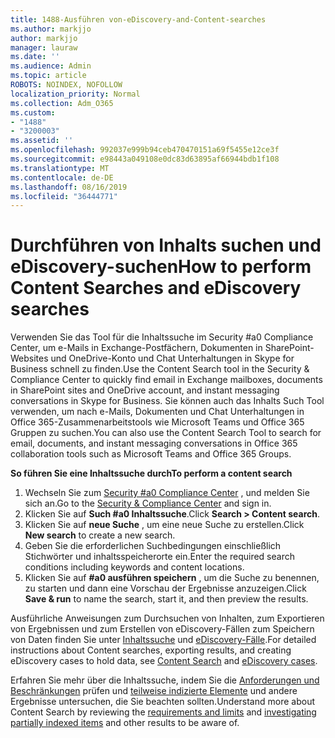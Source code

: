 ```yaml
---
title: 1488-Ausführen von-eDiscovery-and-Content-searches
ms.author: markjjo
author: markjjo
manager: lauraw
ms.date: ''
ms.audience: Admin
ms.topic: article
ROBOTS: NOINDEX, NOFOLLOW
localization_priority: Normal
ms.collection: Adm_O365
ms.custom:
- "1488"
- "3200003"
ms.assetid: ''
ms.openlocfilehash: 992037e999b94ceb470470151a69f5455e12ce3f
ms.sourcegitcommit: e98443a049108e0dc83d63895af66944bdb1f108
ms.translationtype: MT
ms.contentlocale: de-DE
ms.lasthandoff: 08/16/2019
ms.locfileid: "36444771"
---
```

# <a name="how-to-perform-content-searches-and-ediscovery-searches"></a><span data-ttu-id="65f7b-102">Durchführen von Inhalts suchen und eDiscovery-suchen</span><span class="sxs-lookup"><span data-stu-id="65f7b-102">How to perform Content Searches and eDiscovery searches</span></span>

<span data-ttu-id="65f7b-103">Verwenden Sie das Tool für die Inhaltssuche im Security #a0 Compliance Center, um e-Mails in Exchange-Postfächern, Dokumenten in SharePoint-Websites und OneDrive-Konto und Chat Unterhaltungen in Skype for Business schnell zu finden.</span><span class="sxs-lookup"><span data-stu-id="65f7b-103">Use the Content Search tool in the Security & Compliance Center to quickly find email in Exchange mailboxes, documents in SharePoint sites and OneDrive account, and instant messaging conversations in Skype for Business.</span></span> <span data-ttu-id="65f7b-104">Sie können auch das Inhalts Such Tool verwenden, um nach e-Mails, Dokumenten und Chat Unterhaltungen in Office 365-Zusammenarbeitstools wie Microsoft Teams und Office 365 Gruppen zu suchen.</span><span class="sxs-lookup"><span data-stu-id="65f7b-104">You can also use the Content Search Tool to search for email, documents, and instant messaging conversations in Office 365 collaboration tools such as Microsoft Teams and Office 365 Groups.</span></span>

<span data-ttu-id="65f7b-105">**So führen Sie eine Inhaltssuche durch**</span><span class="sxs-lookup"><span data-stu-id="65f7b-105">**To perform a content search**</span></span>

1. <span data-ttu-id="65f7b-106">Wechseln Sie zum [Security #a0 Compliance Center](https://protection.office.com) , und melden Sie sich an.</span><span class="sxs-lookup"><span data-stu-id="65f7b-106">Go to the [Security & Compliance Center](https://protection.office.com) and sign in.</span></span>
2. <span data-ttu-id="65f7b-107">Klicken Sie auf **Such #a0 Inhaltssuche**.</span><span class="sxs-lookup"><span data-stu-id="65f7b-107">Click **Search > Content search**.</span></span>
3. <span data-ttu-id="65f7b-108">Klicken Sie auf **neue Suche** , um eine neue Suche zu erstellen.</span><span class="sxs-lookup"><span data-stu-id="65f7b-108">Click **New search** to create a new search.</span></span>
4. <span data-ttu-id="65f7b-109">Geben Sie die erforderlichen Suchbedingungen einschließlich Stichwörter und inhaltsspeicherorte ein.</span><span class="sxs-lookup"><span data-stu-id="65f7b-109">Enter the required search conditions including keywords and content locations.</span></span>  
5. <span data-ttu-id="65f7b-110">Klicken Sie auf **#a0 ausführen speichern** , um die Suche zu benennen, zu starten und dann eine Vorschau der Ergebnisse anzuzeigen.</span><span class="sxs-lookup"><span data-stu-id="65f7b-110">Click **Save & run** to name the search, start it, and then preview the results.</span></span>

<span data-ttu-id="65f7b-111">Ausführliche Anweisungen zum Durchsuchen von Inhalten, zum Exportieren von Ergebnissen und zum Erstellen von eDiscovery-Fällen zum Speichern von Daten finden Sie unter [Inhaltssuche](https://docs.microsoft.com/en-us/office365/securitycompliance/content-search) und [eDiscovery-Fälle](https://docs.microsoft.com/en-us/office365/securitycompliance/ediscovery-cases).</span><span class="sxs-lookup"><span data-stu-id="65f7b-111">For detailed instructions about Content searches, exporting results, and creating eDiscovery cases to hold data, see [Content Search](https://docs.microsoft.com/en-us/office365/securitycompliance/content-search) and [eDiscovery cases](https://docs.microsoft.com/en-us/office365/securitycompliance/ediscovery-cases).</span></span>

<span data-ttu-id="65f7b-112">Erfahren Sie mehr über die Inhaltssuche, indem Sie die [Anforderungen und Beschränkungen](https://docs.microsoft.com/en-us/office365/securitycompliance/limits-for-content-search) prüfen und [teilweise indizierte Elemente](https://docs.microsoft.com/en-us/office365/securitycompliance/investigating-partially-indexed-items-in-ediscovery) und andere Ergebnisse untersuchen, die Sie beachten sollten.</span><span class="sxs-lookup"><span data-stu-id="65f7b-112">Understand more about Content Search by reviewing the [requirements and limits](https://docs.microsoft.com/en-us/office365/securitycompliance/limits-for-content-search) and  [investigating partially indexed items](https://docs.microsoft.com/en-us/office365/securitycompliance/investigating-partially-indexed-items-in-ediscovery) and other results to be aware of.</span></span>